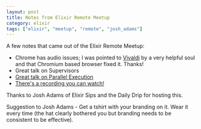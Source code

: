```yaml
---
layout: post
title: Notes from Elixir Remote Meetup
category: elixir
tags: ["elixir", "meetup", "remote", "josh_adams"]
---
```

A few notes that came out of the Elixir Remote Meetup:

* Chrome has audio issues; I was pointed to [Vivaldi](https://vivaldi.com/?lang=en_US) by a very helpful soul and that Chromium based browser fixed it.  Thanks!
* Great talk on Supervisors
* [Great talk on Parallel Execution](https://github.com/saaji/ex_par_execute)
* [There's a recording you can watch!](https://www.bigmarker.com/remote-meetup/Elixir-Remote-Meetup-3)

Thanks to Josh Adams of Elixir Sips and the Daily Drip for hosting this.

Suggestion to Josh Adams - Get a tshirt with your branding on it.  Wear it every time (the hat clearly bothered you but branding needs to be consistent to be effective).

